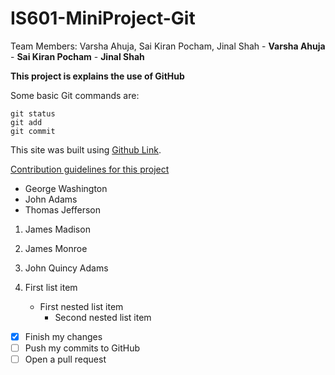 # IS601-MiniProject-Git
Team Members: Varsha Ahuja, Sai Kiran Pocham, Jinal Shah
    - **Varsha Ahuja** 
    - **Sai Kiran Pocham** 
    - **Jinal Shah**














**This project is explains the use of GitHub**

Some basic Git commands are:
```
git status
git add
git commit
```

This site was built using [Github Link](https://pages.github.com/).

[Contribution guidelines for this project](docs/CONTRIBUTING.md)

- George Washington
- John Adams
- Thomas Jefferson

1. James Madison
2. James Monroe
3. John Quincy Adams

1. First list item
   - First nested list item
     - Second nested list item

- [x] Finish my changes
- [ ] Push my commits to GitHub
- [ ] Open a pull request
